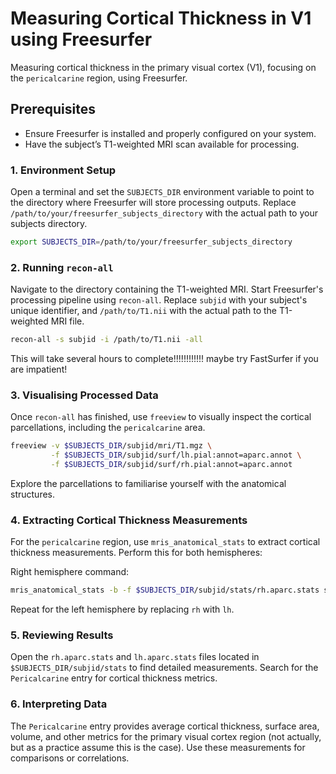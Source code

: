 # Measuring Cortical Thickness in V1 using Freesurfer

Measuring cortical thickness in the primary visual cortex (V1), focusing on the `pericalcarine` region, using Freesurfer. 

## Prerequisites

- Ensure Freesurfer is installed and properly configured on your system.
- Have the subject’s T1-weighted MRI scan available for processing.

### 1. Environment Setup

Open a terminal and set the `SUBJECTS_DIR` environment variable to point to the directory where Freesurfer will store processing outputs. Replace `/path/to/your/freesurfer_subjects_directory` with the actual path to your subjects directory.

```bash
export SUBJECTS_DIR=/path/to/your/freesurfer_subjects_directory
```
### 2. Running `recon-all`

Navigate to the directory containing the T1-weighted MRI. Start Freesurfer's processing pipeline using `recon-all`. Replace `subjid` with your subject's unique identifier, and `/path/to/T1.nii` with the actual path to the T1-weighted MRI file.

```bash
recon-all -s subjid -i /path/to/T1.nii -all
```

This will take several hours to complete!!!!!!!!!!!! maybe try FastSurfer if you are impatient! 

### 3. Visualising Processed Data

Once `recon-all` has finished, use `freeview` to visually inspect the cortical parcellations, including the `pericalcarine` area.

```bash
freeview -v $SUBJECTS_DIR/subjid/mri/T1.mgz \
         -f $SUBJECTS_DIR/subjid/surf/lh.pial:annot=aparc.annot \
         -f $SUBJECTS_DIR/subjid/surf/rh.pial:annot=aparc.annot
```

Explore the parcellations to familiarise yourself with the anatomical structures.

### 4. Extracting Cortical Thickness Measurements

For the `pericalcarine` region, use `mris_anatomical_stats` to extract cortical thickness measurements. Perform this for both hemispheres:

Right hemisphere command:

```bash
mris_anatomical_stats -b -f $SUBJECTS_DIR/subjid/stats/rh.aparc.stats subjid rh
```

Repeat for the left hemisphere by replacing `rh` with `lh`.

### 5. Reviewing Results

Open the `rh.aparc.stats` and `lh.aparc.stats` files located in `$SUBJECTS_DIR/subjid/stats` to find detailed measurements. Search for the `Pericalcarine` entry for cortical thickness metrics.

### 6. Interpreting Data

The `Pericalcarine` entry provides average cortical thickness, surface area, volume, and other metrics for the primary visual cortex region (not actually, but as a practice assume this is the case). Use these measurements for comparisons or correlations.
